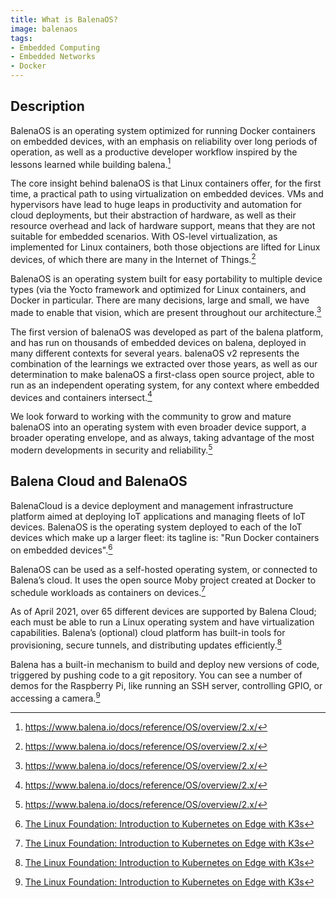 ```yaml
---
title: What is BalenaOS?
image: balenaos
tags:
- Embedded Computing
- Embedded Networks
- Docker
---
```

## Description

BalenaOS is an operating system optimized for running Docker containers on embedded devices, with an emphasis on reliability over long periods of operation, as well as a productive developer workflow inspired by the lessons learned while building balena.[^1]

The core insight behind balenaOS is that Linux containers offer, for the first time, a practical path to using virtualization on embedded devices. VMs and hypervisors have lead to huge leaps in productivity and automation for cloud deployments, but their abstraction of hardware, as well as their resource overhead and lack of hardware support, means that they are not suitable for embedded scenarios. With OS-level virtualization, as implemented for Linux containers, both those objections are lifted for Linux devices, of which there are many in the Internet of Things.[^1]

BalenaOS is an operating system built for easy portability to multiple device types (via the Yocto framework and optimized for Linux containers, and Docker in particular. There are many decisions, large and small, we have made to enable that vision, which are present throughout our architecture.[^1]

The first version of balenaOS was developed as part of the balena platform, and has run on thousands of embedded devices on balena, deployed in many different contexts for several years. balenaOS v2 represents the combination of the learnings we extracted over those years, as well as our determination to make balenaOS a first-class open source project, able to run as an independent operating system, for any context where embedded devices and containers intersect.[^1]

We look forward to working with the community to grow and mature balenaOS into an operating system with even broader device support, a broader operating envelope, and as always, taking advantage of the most modern developments in security and reliability.[^1]

## Balena Cloud and BalenaOS

BalenaCloud is a device deployment and management infrastructure platform aimed at deploying IoT applications and managing fleets of IoT devices. BalenaOS is the operating system deployed to each of the IoT devices which make up a larger fleet: its tagline is: "Run Docker containers on embedded devices".[^2]

BalenaOS can be used as a self-hosted operating system, or connected to Balena’s cloud. It uses the open source Moby project created at Docker to schedule workloads as containers on devices.[^2]

As of April 2021, over 65 different devices are supported by Balena Cloud; each must be able to run a Linux operating system and have virtualization capabilities. Balena’s (optional) cloud platform has built-in tools for provisioning, secure tunnels, and distributing updates efficiently.[^2]

Balena has a built-in mechanism to build and deploy new versions of code, triggered by pushing code to a git repository. You can see a number of demos for the Raspberry Pi, like running an SSH server, controlling GPIO, or accessing a camera.[^2]

[^1]: https://www.balena.io/docs/reference/OS/overview/2.x/
[^2]: [The Linux Foundation: Introduction to Kubernetes on Edge with K3s](https://www.edx.org/course/introduction-to-kubernetes-on-edge-with-k3s)